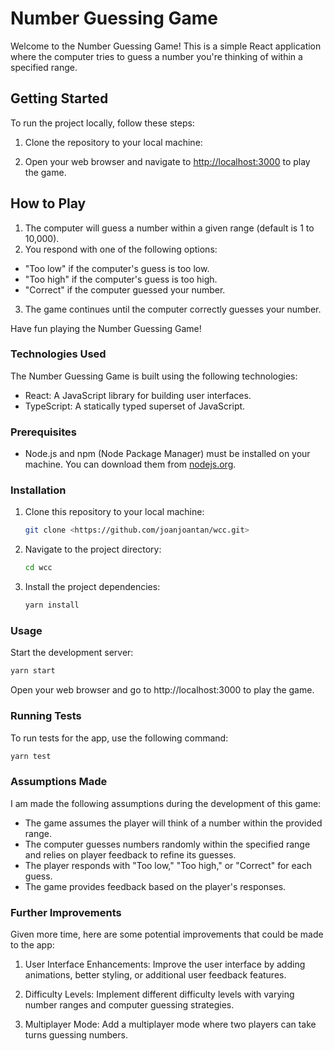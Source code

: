 # Number Guessing Game

Welcome to the Number Guessing Game! This is a simple React application where the computer tries to guess a number you're thinking of within a specified range.

## Getting Started

To run the project locally, follow these steps:

1. Clone the repository to your local machine:

2. Open your web browser and navigate to [http://localhost:3000](http://localhost:3000) to play the game.

## How to Play

1. The computer will guess a number within a given range (default is 1 to 10,000).
2. You respond with one of the following options:

- "Too low" if the computer's guess is too low.
- "Too high" if the computer's guess is too high.
- "Correct" if the computer guessed your number.

3. The game continues until the computer correctly guesses your number.

Have fun playing the Number Guessing Game!

### Technologies Used

The Number Guessing Game is built using the following technologies:

- React: A JavaScript library for building user interfaces.
- TypeScript: A statically typed superset of JavaScript.

### Prerequisites

- Node.js and npm (Node Package Manager) must be installed on your machine. You can download them from [nodejs.org](https://nodejs.org/).

### Installation

1. Clone this repository to your local machine:

   ```bash
   git clone <https://github.com/joanjoantan/wcc.git>
   ```

2. Navigate to the project directory:

   ```bash
   cd wcc

   ```

3. Install the project dependencies:

   ```bash
   yarn install

   ```

### Usage

Start the development server:

```bash
yarn start
```

Open your web browser and go to http://localhost:3000 to play the game.

### Running Tests

To run tests for the app, use the following command:

```bash
yarn test
```

### Assumptions Made

I am made the following assumptions during the development of this game:

- The game assumes the player will think of a number within the provided range.
- The computer guesses numbers randomly within the specified range and relies on player feedback to refine its guesses.
- The player responds with "Too low," "Too high," or "Correct" for each guess.
- The game provides feedback based on the player's responses.

### Further Improvements

Given more time, here are some potential improvements that could be made to the app:

1. User Interface Enhancements: Improve the user interface by adding animations, better styling, or additional user feedback features.

2. Difficulty Levels: Implement different difficulty levels with varying number ranges and computer guessing strategies.

3. Multiplayer Mode: Add a multiplayer mode where two players can take turns guessing numbers.
